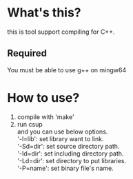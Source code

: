 # What's this?
this is tool support compiling for C++.

## Required
You must be able to use g++ on mingw64

# How to use?
1. compile with 'make'
2. run csup\
   and you can use below options.\
   '-l=lib': set library want to link.\
   '-Sd=dir': set source directory path.\
   '-Id=dir': set including directory path.\
   '-Ld=dir': set directory to put libraries.\
   '-P=name': set binary file's name.
